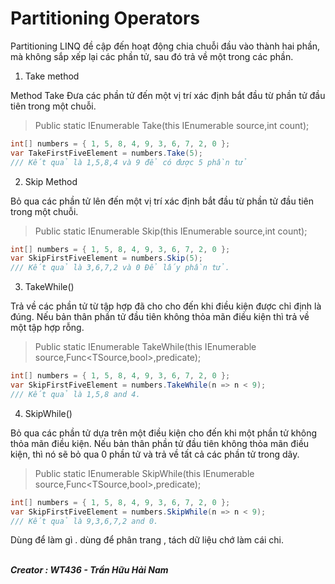 # Partitioning Operators

Partitioning LINQ đề cập đến hoạt động chia chuỗi đầu vào thành hai phần, mà không sắp xếp lại các phần tử, sau đó trả về một trong các phần.

1. Take method

Method Take Đưa các phần tử đến một vị trí xác định bắt đầu từ phần tử đầu tiên trong một chuỗi.

> Public static IEnumerable<TSource> Take<TSource>(this IEnumerable<TSource> source,int count);

```c#
int[] numbers = { 1, 5, 8, 4, 9, 3, 6, 7, 2, 0 };
var TakeFirstFiveElement = numbers.Take(5);
/// Kết quả là 1,5,8,4 và 9 để có được 5 phần tử
```

2. Skip Method

Bỏ qua các phần tử lên đến một vị trí xác định bắt đầu từ phần tử đầu tiên trong một chuỗi.

> Public static IEnumerable Skip(this IEnumerable source,int count);

```c#
int[] numbers = { 1, 5, 8, 4, 9, 3, 6, 7, 2, 0 };
var SkipFirstFiveElement = numbers.Skip(5);
/// Kết quả là 3,6,7,2 và 0 Để lấy phần tử.
```
3. TakeWhile()

Trả về các phần tử từ tập hợp đã cho cho đến khi điều kiện được chỉ định là đúng. Nếu bản thân phần tử đầu tiên  không thỏa mãn điều kiện thì trả về một tập hợp rỗng.

> Public static IEnumerable <TSource> TakeWhile<TSource>(this IEnumerable <TSource>
source,Func<TSource,bool>,predicate);

```c#
int[] numbers = { 1, 5, 8, 4, 9, 3, 6, 7, 2, 0 };
var SkipFirstFiveElement = numbers.TakeWhile(n => n < 9);
/// Kết quả là 1,5,8 and 4.
```

4. SkipWhile()

Bỏ qua các phần tử dựa trên một điều kiện cho đến khi một phần tử không thỏa mãn điều kiện. Nếu bản thân phần tử đầu tiên không thỏa mãn điều kiện, thì nó sẽ bỏ qua 0 phần tử và trả về tất cả các phần tử trong dãy.

> Public static IEnumerable <TSource> SkipWhile<TSource>(this IEnumerable <TSource>
source,Func<TSource,bool>,predicate);

```c#
int[] numbers = { 1, 5, 8, 4, 9, 3, 6, 7, 2, 0 };
var SkipFirstFiveElement = numbers.SkipWhile(n => n < 9);
/// Kết quả là 9,3,6,7,2 and 0.
```

Dùng để làm gì . dùng để phân trang , tách dữ liệu chớ làm cái chi.

 <br/><b><i> Creator : WT436 - Trần Hữu Hải Nam </i></b>
